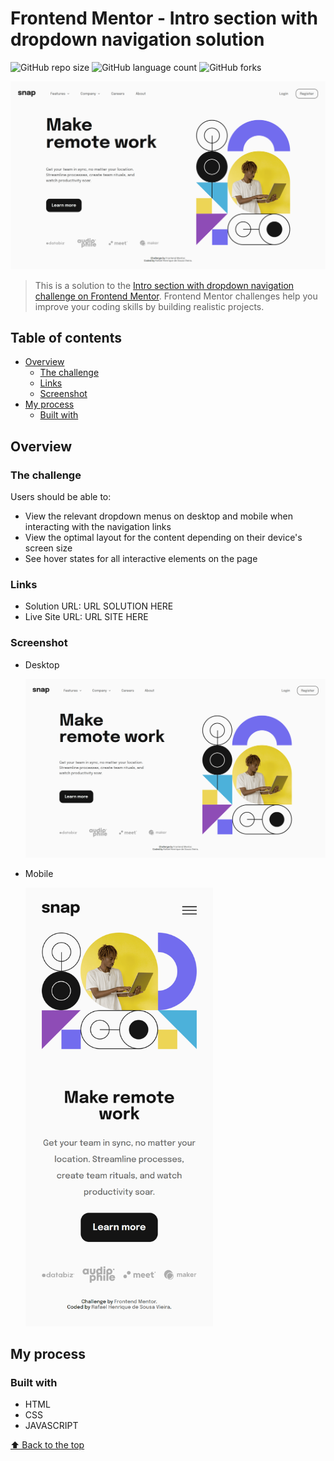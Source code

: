 # Frontend Mentor - Intro section with dropdown navigation solution

![GitHub repo size](https://img.shields.io/github/repo-size/RafaelHDSV/Intro-section-with-dropdown-navigation?style=for-the-badge)
![GitHub language count](https://img.shields.io/github/languages/count/RafaelHDSV/Intro-section-with-dropdown-navigation?style=for-the-badge)
![GitHub forks](https://img.shields.io/github/forks/RafaelHDSV/Intro-section-with-dropdown-navigation?style=for-the-badge)

<img src="images/desktop.png" alt="desktop.png">

> This is a solution to the [Intro section with dropdown navigation challenge on Frontend Mentor](https://www.frontendmentor.io/challenges/intro-section-with-dropdown-navigation-ryaPetHE5). Frontend Mentor challenges help you improve your coding skills by building realistic projects. 

## Table of contents

- [Overview](#overview)
  - [The challenge](#the-challenge)
  - [Links](#links)
  - [Screenshot](#screenshot)
- [My process](#my-process)
  - [Built with](#built-with)

## Overview

### The challenge

Users should be able to:

- View the relevant dropdown menus on desktop and mobile when interacting with the navigation links
- View the optimal layout for the content depending on their device's screen size
- See hover states for all interactive elements on the page

### Links

- Solution URL: URL SOLUTION HERE
- Live Site URL: URL SITE HERE

### Screenshot

  - Desktop
  
    ![](images/desktop.png)
    
  - Mobile
    
    <img src="images/mobile.png" alt="mobile.png" width="300px">

## My process

### Built with

- HTML
- CSS
- JAVASCRIPT

[⬆ Back to the top](#name_of_repository)<br>
